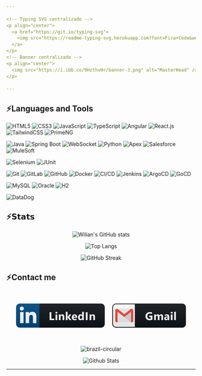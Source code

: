 ```yaml
---

<!-- Typing SVG centralizado -->
<p align="center">
  <a href="https://git.io/typing-svg">
    <img src="https://readme-typing-svg.herokuapp.com?font=Fira+Code&weight=700&pause=1000&color=F7F7F7&center=true&width=435&lines=Hi%2C+I'm+Wilian+Fidelis;Welcome%2C+nice+to+meet+you!" alt="Typing SVG"/>
  </a>
</p>
<!-- Banner centralizado -->
<p align="center">
  <img src="https://i.ibb.co/9HzthvHr/banner-3.png" alt="MasterHead" />
</p>

---
```

## ⚡️Languages and Tools

<!-- LINGUAGENS / FRONT-END -->
![HTML5](https://img.shields.io/badge/-HTML5-%23E44D27?style=flat-square&logo=html5&logoColor=ffffff)
![CSS3](https://img.shields.io/badge/-CSS3-%231572B6?style=flat-square&logo=css3&logoColor=ffffff)
![JavaScript](https://img.shields.io/badge/-JavaScript-%23F7DF1C?style=flat-square&logo=javascript&logoColor=000000&labelColor=%23F7DF1C&color=%23FFCE5A)
![TypeScript](https://img.shields.io/badge/-TypeScript-007ACC?style=flat-square&logo=typescript&logoColor=ffffff)
![Angular](https://img.shields.io/badge/-Angular-%23DD0031?style=flat-square&logo=angular&logoColor=ffffff)
![React.js](https://img.shields.io/badge/-React.js-%23282C34?style=flat-square&logo=react&logoColor=61DAFB)
![TailwindCSS](https://img.shields.io/badge/-TailwindCSS-%231a202c?style=flat-square&logo=tailwind-css&logoColor=06B6D4)
![PrimeNG](https://img.shields.io/badge/-PrimeNG-%2320a4d8?style=flat-square&logo=primefaces&logoColor=ffffff)

<!-- BACK-END -->
![Java](https://img.shields.io/badge/-Java-%23EA2D2E?style=flat-square&logo=openjdk&logoColor=ffffff)
![Spring Boot](https://img.shields.io/badge/-Spring%20Boot-%236DB33F?style=flat-square&logo=spring-boot&logoColor=ffffff)
![WebSocket](https://img.shields.io/badge/-WebSocket-%23333?style=flat-square)
![Python](https://img.shields.io/badge/-Python-3776AB?style=flat-square&logo=python&logoColor=ffffff)
![Apex](https://img.shields.io/badge/-Apex-1798c1?style=flat-square&logo=salesforce&logoColor=ffffff)
![Salesforce](https://img.shields.io/badge/-Salesforce-00A1E0?style=flat-square&logo=salesforce&logoColor=ffffff)
![MuleSoft](https://img.shields.io/badge/-MuleSoft-00A3E0?style=flat-square&logo=mulesoft&logoColor=ffffff)

<!-- TESTES / AUTOMAÇÃO -->
![Selenium](https://img.shields.io/badge/-Selenium-%2343B02A?style=flat-square&logo=selenium&logoColor=ffffff)
![JUnit](https://img.shields.io/badge/-JUnit-25A162?style=flat-square&logo=junit5&logoColor=ffffff)

<!-- FERRAMENTAS -->
![Git](https://img.shields.io/badge/-Git-%23F05032?style=flat-square&logo=git&logoColor=ffffff)
![GitLab](https://img.shields.io/badge/-GitLab-FCA121?style=flat-square&logo=gitlab&logoColor=ffffff)
![GitHub](https://img.shields.io/badge/-GitHub-%23181717?style=flat-square&logo=github&logoColor=ffffff)
![Docker](https://img.shields.io/badge/-Docker-%232496ED?style=flat-square&logo=docker&logoColor=ffffff)
![CI/CD](https://img.shields.io/badge/-CI%2FCD-2088FF?style=flat-square&logo=githubactions&logoColor=ffffff)
![Jenkins](https://img.shields.io/badge/-Jenkins-D24939?style=flat-square&logo=jenkins&logoColor=ffffff)
![ArgoCD](https://img.shields.io/badge/-ArgoCD-FE4C1E?style=flat-square&logo=argo&logoColor=ffffff)
![GoCD](https://img.shields.io/badge/-GoCD-94399E?style=flat-square&logo=gocd&logoColor=ffffff)

<!-- BANCO DE DADOS -->
![MySQL](https://img.shields.io/badge/-MySQL-%234479A1?style=flat-square&logo=mysql&logoColor=ffffff)
![Oracle](https://img.shields.io/badge/-Oracle-F80000?style=flat-square&logo=oracle&logoColor=ffffff)
![H2](https://img.shields.io/badge/-H2-0072C6?style=flat-square&logo=databricks&logoColor=ffffff)

![DataDog](https://img.shields.io/badge/-Datadog-632CA6?style=flat-square&logo=datadog&logoColor=ffffff)


## ⚡️𝗦𝘁𝗮𝘁𝘀

<div align="center">

  ![Wilian's GitHub stats](https://github-readme-stats.vercel.app/api?username=wilianfidelis&show_icons=true&theme=radical&hide_border=true&count_private=true&include_all_commits=true&rank_icon=github)
  
  ![Top Langs](https://github-readme-stats.vercel.app/api/top-langs/?username=wilianfidelis&layout=compact&theme=radical&hide_border=true)
  
  ![GitHub Streak](https://streak-stats.demolab.com/?user=wilianfidelis&theme=radical&hide_border=true)
</div>

## ⚡️Contact me
<br>
<p align="center">
  <a href="https://www.linkedin.com/in/wilian-fidelis-79aab0115/" target="_blank" style="text-decoration: none;">
    <img src="https://github.com/MikeCodesDotNET/ColoredBadges/blob/master/svg/social/linkedin.svg" alt="LinkedIn"/>
  </a>
  &nbsp;&nbsp;&nbsp;
  <a href="mailto:wilian.fidelis.adler@gmail.com" target="_blank" style="text-decoration: none;">
    <img src="https://github.com/MikeCodesDotNET/ColoredBadges/blob/master/svg/social/gmail.svg" alt="Gmail" />
  </a>
</p>
<br>
<p align="center"><img width="42" height="42" src="https://img.icons8.com/skeuomorphism/32/brazil-circular.png" alt="brazil-circular"/></p>

<p align="center">
  <img src="https://raw.githubusercontent.com/mayhemantt/mayhemantt/Update/svg/Bottom.svg" alt="Github Stats" />
</p>

---
